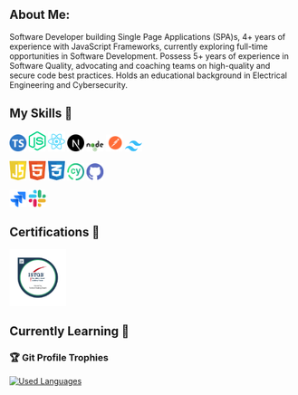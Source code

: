 ## About Me:

Software Developer building Single Page Applications (SPA)s, 4+ years of experience with JavaScript Frameworks, currently
exploring full-time opportunities in Software Development. Possess 5+ years of experience in Software Quality, advocating
and coaching teams on high-quality and secure code best practices. Holds an educational background in Electrical Engineering and Cybersecurity.

## My Skills 🚀

<div>
<p align="left">
<a href="https://www.typescriptlang.org/"><img width=30 src='./profile/assets/ts-logo-round-512.png'/></a>
<a href=""><img width=30 src='./profile/assets/nodejs-3-logo.svg'/></a>
<a href=""><img width=30 src='./profile/assets/react-logo.svg'/></a>
<a href=""><img width=30 src='./profile/assets/nextjs-icon.svg'/></a>
<a href=""><img width=30 src='./profile/assets/nodejs-1-logo.svg'/></a>
<a href=""><img width=30 src='./profile/assets/postman-logo.svg'/></a>
<a href="https://tailwindcss.com/"><img width=30 src='./profile/assets/tailwindcss-mark.svg'/></a>

</p>
<p>
<a href="https://www.javascript.com/"><img width=30 src='./profile/assets/logo-javascript.svg'/></a>
<a href=""><img width=30 src='./profile/assets/html-logo.svg'/></a>
<a href=""><img width=30 src='./profile/assets/css-3-logo.svg'/></a>
<a href=""><img width=30 src='./profile/assets/cypress-icon.png'/></a>
<a href=""><img width=30 src='./profile/assets/github-icon.svg'/></a>
</p>
<p>
<a href=""><img width=30 src='./profile/assets/jira-logo.svg'/></a>
<a href=""><img width=30 src='./profile/assets/slack-new-logo.svg'/></a>
</p>
</div>

## Certifications 🚀

<div>
<p>
<a href=""><img width=100 src='./profile/certs/ISTQB-foundation.png'/></a>

</p>
</div>

## Currently Learning 🚀



### :trophy: Git Profile Trophies
<!--
[![trophy](https://github-profile-trophy.vercel.app/?username=ryo-ma&theme=algolia)](https://github.com/ryo-ma/github-profile-trophy)
![Top Langs](https://github-readme-stats.vercel.app/api/top-langs/?username=anuraghazra&layout=compact)
--->
[![Used Languages](https://github-readme-stats.vercel.app/api/top-langs/?username=shirinmjr&show_icons=true&theme=dark&layout=compact)](https://github.com/shirinmjr/shirinmjr/blob/master/readme.md)

<!--
## Connect with Me 🌐

<p align="left">
  <a href="https://github.com/shirinmjr" target="_blank" rel="noreferrer">
    <picture>
      <source media="(prefers-color-scheme: dark)" srcset="https://raw.githubusercontent.com/danielcranney/readme-generator/main/public/icons/socials/github-dark.svg" />
      <source media="(prefers-color-scheme: light)" srcset="https://raw.githubusercontent.com/danielcranney/readme-generator/main/public/icons/socials/github.svg" />
      <img src="https://raw.githubusercontent.com/danielcranney/readme-generator/main/public/icons/socials/github.svg" width="32" height="32" />
    </picture>
  </a>&nbsp;&nbsp; 
 <a href="https://www.linkedin.com/in/shirinmohajer/" target="_blank" rel="noreferrer">
    <img src="https://raw.githubusercontent.com/danielcranney/readme-generator/main/public/icons/socials/linkedin.svg" width="32" height="32" alt="LinkedIn" /></a>&nbsp;&nbsp;&nbsp;&nbsp;
<a align="left"> 
 <img src="https://komarev.com/ghpvc/?username=shirinmjr&label=Profile%20views&color=0e75b6&style=for-the-badge" alt="shirinmjr" width="auto" height="32" /> 
</a>
</p>
<h3 align="left">Languages and Tools:</h3>

**shirinmjr/shirinmjr** is a ✨ _special_ ✨ repository because its `README.md` (this file) appears on your GitHub profile.

Here are some ideas to get you started:

- 🔭 I’m currently working on ...
- 🌱 I’m currently learning ...
- 👯 I’m looking to collaborate on ...
- 🤔 I’m looking for help with ...
- 💬 Ask me about ...
- 📫 How to reach me: ...
- 😄 Pronouns: ...
- ⚡ Fun fact: ...
-->
